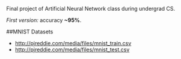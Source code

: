 Final project of Artificial Neural Network class during undergrad CS.

*First version:* accuracy **~95%**.

##MNIST Datasets

* http://pjreddie.com/media/files/mnist_train.csv
* http://pjreddie.com/media/files/mnist_test.csv

